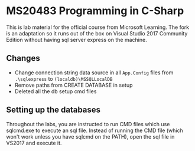 # MS20483 Programming in C-Sharp
This is lab material for the official course from Microsoft Learning. The fork is an adaptation so it runs out of the box on Visual Studio 2017 Community Edition without having sql server express on the machine. 

## Changes
* Change connection string data source in all `App.Config` files from `.\sqlexpress` to `(localdb)\MSSQLLocalDB`
* Remove paths from CREATE DATABASE in setup
* Deleted all the db setup cmd files

## Setting up the databases
Throughout the labs, you are instructed to run CMD files which use sqlcmd.exe to execute an sql file. Instead of running the CMD file (which won't work unless you have sqlcmd on the PATH), open the sql file in VS2017 and execute it.